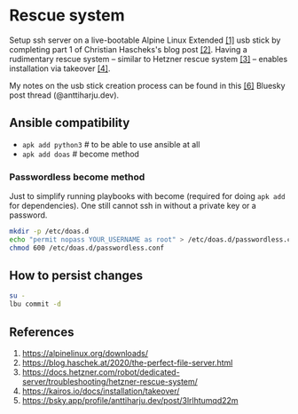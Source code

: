 # Rescue system

Setup ssh server on a live-bootable Alpine Linux Extended [\[1\]](https://alpinelinux.org/downloads/) usb stick by completing part 1 of Christian Hascheks's blog post [\[2\]](https://blog.haschek.at/2020/the-perfect-file-server.html). Having a rudimentary rescue system – similar to Hetzner rescue system [\[3\]](https://docs.hetzner.com/robot/dedicated-server/troubleshooting/hetzner-rescue-system/) – enables installation via takeover [\[4\]](https://kairos.io/docs/installation/takeover/).

My notes on the usb stick creation process can be found in this [\[6\]](https://bsky.app/profile/anttiharju.dev/post/3lrlhtumqd22m) Bluesky post thread (@anttiharju.dev).

## Ansible compatibility

- `apk add python3` # to be able to use ansible at all
- `apk add doas` # become method

### Passwordless become method

Just to simplify running playbooks with become (required for doing `apk add` for dependencies). One still cannot ssh in without a private key or a password.

```sh
mkdir -p /etc/doas.d
echo "permit nopass YOUR_USERNAME as root" > /etc/doas.d/passwordless.conf
chmod 600 /etc/doas.d/passwordless.conf
```

## How to persist changes

```sh
su -
lbu commit -d
```

## References

1. https://alpinelinux.org/downloads/
2. https://blog.haschek.at/2020/the-perfect-file-server.html
3. https://docs.hetzner.com/robot/dedicated-server/troubleshooting/hetzner-rescue-system/
4. https://kairos.io/docs/installation/takeover/
5. https://bsky.app/profile/anttiharju.dev/post/3lrlhtumqd22m
